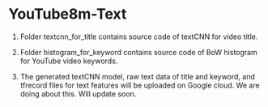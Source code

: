 # YouTube8m-Text

1. Folder textcnn_for_title contains source code of textCNN for video title. 

2. Folder histogram_for_keyword contains source code of BoW histogram for YouTube video keywords.

3. The generated textCNN model, raw text data of title and keyword, and tfrecord files for text features will be uploaded on Google cloud. We are doing about this. Will update soon.
